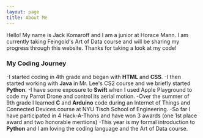 ```yaml
---
layout: page
title: About Me
---
```


Hello! My name is Jack Komaroff and I am a junior at Horace Mann. I am currently taking Feingold's Art of Data course and will be sharing my progress through this website. Thanks for taking a look at my code!

### My Coding Journey

-I started coding in 4th grade and began with **HTML** and **CSS**.
-I then started working with **Java** in Mr. Lee's CS2 course and we briefly started **Python**.
-I have some exposure to **Swift** when I used Apple Playground to code my Parrot Drone and control its aerial motion. 
-Over the summer of 9th grade I learned **C** and **Arduino** code during an Internet of Things and Connected Devices course at NYU Tisch School of Engineering.
-So far I have participated in 4 Hack-A-Thons and have won 3 awards (one 1st place award and two honorable mentions)
-This year is my formal introduction to **Python** and I am loving the coding language and the Art of Data course. 
